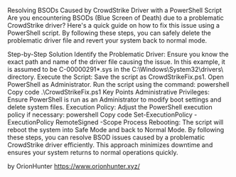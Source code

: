 Resolving BSODs Caused by CrowdStrike Driver with a PowerShell Script
Are you encountering BSODs (Blue Screen of Death) due to a problematic CrowdStrike driver? Here's a quick guide on how to fix this issue using a PowerShell script. By following these steps, you can safely delete the problematic driver file and revert your system back to normal mode.

Step-by-Step Solution
Identify the Problematic Driver:
Ensure you know the exact path and name of the driver file causing the issue. In this example, it is assumed to be C-00000291*.sys in the C:\Windows\System32\drivers\ directory.
Execute the Script:
Save the script as CrowdStrikeFix.ps1.
Open PowerShell as Administrator.
Run the script using the command:
powershell
Copy code
.\CrowdStrikeFix.ps1
Key Points
Administrative Privileges: Ensure PowerShell is run as an Administrator to modify boot settings and delete system files.
Execution Policy: Adjust the PowerShell execution policy if necessary:
powershell
Copy code
Set-ExecutionPolicy -ExecutionPolicy RemoteSigned -Scope Process
Rebooting: The script will reboot the system into Safe Mode and back to Normal Mode.
By following these steps, you can resolve BSOD issues caused by a problematic CrowdStrike driver efficiently. This approach minimizes downtime and ensures your system returns to normal operations quickly.


by OrionHunter
https://www.orionhunter.xyz/



